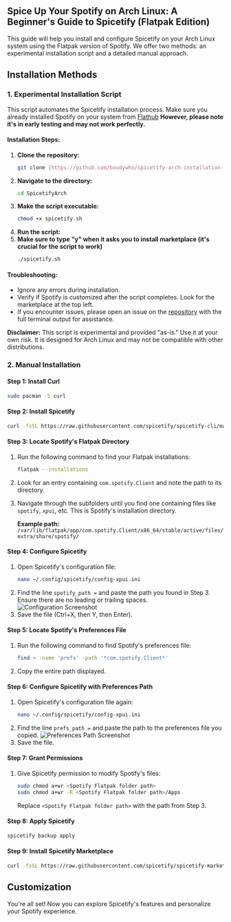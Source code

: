 ## Spice Up Your Spotify on Arch Linux: A Beginner's Guide to Spicetify (Flatpak Edition)

This guide will help you install and configure Spicetify on your Arch Linux system using the Flatpak version of Spotify. We offer two methods: an experimental installation script and a detailed manual approach.

##  Installation Methods

### 1. Experimental Installation Script

This script automates the Spicetify installation process. Make sure you already installed Spotify on your system from [Flathub](https://flathub.org) **However, please note it's in early testing and may not work perfectly.**

#### Installation Steps:

1. **Clone the repository:**
   ```bash
   git clone [https://github.com/boudywho/spicetify-arch-installation-guide](https://github.com/KapiKane/SpicetifyArch.git)
   ```
2. **Navigate to the directory:**
   ```bash
   cd SpicetifyArch
   ```
3. **Make the script executable:**
   ```bash
   chmod +x spicetify.sh
   ```
4. **Run the script:**
5. **Make sure to type "y" when it asks you to install marketplace (it's crucial for the script to work)**
   ```bash
   ./spicetify.sh
   ```

#### Troubleshooting:

- Ignore any errors during installation.
- Verify if Spotify is customized after the script completes. Look for the marketplace at the top left.
- If you encounter issues, please open an issue on the [repository](https://github.com/boudywho/spicetify-arch-installation-guide) with the full terminal output for assistance.

**Disclaimer:** This script is experimental and provided "as-is." Use it at your own risk. It is designed for Arch Linux and may not be compatible with other distributions. 

### 2. Manual Installation

####  Step 1: Install Curl

```bash
sudo pacman -S curl
```

####  Step 2: Install Spicetify

```bash
curl -fsSL https://raw.githubusercontent.com/spicetify/spicetify-cli/master/install.sh | sh
```

#### Step 3: Locate Spotify's Flatpak Directory

1. Run the following command to find your Flatpak installations:
   ```bash
   flatpak --installations
   ```
2. Look for an entry containing `com.spotify.Client` and note the path to its directory.
3. Navigate through the subfolders until you find one containing files like `spotify`, `xpui`, etc. This is Spotify's installation directory.

   **Example path:** `/var/lib/flatpak/app/com.spotify.Client/x86_64/stable/active/files/extra/share/spotify/`

#### Step 4: Configure Spicetify

1. Open Spicetify's configuration file:
   ```bash
   nano ~/.config/spicetify/config-xpui.ini
   ```
2. Find the line `spotify_path =` and paste the path you found in Step 3. Ensure there are no leading or trailing spaces.
   ![Configuration Screenshot](https://github.com/boudywho/spicetify-arch-installation-guide/assets/113399517/f77ba8a7-872b-4983-afff-a39884e769ba)
3. Save the file (Ctrl+X, then Y, then Enter).

#### Step 5: Locate Spotify's Preferences File

1. Run the following command to find Spotify's preferences file:
   ```bash
   find ~ -name 'prefs' -path '*com.spotify.Client*'
   ```
2. Copy the entire path displayed.

#### Step 6: Configure Spicetify with Preferences Path

1. Open Spicetify's configuration file again:
   ```bash
   nano ~/.config/spicetify/config-xpui.ini 
   ```
2. Find the line `prefs_path =` and paste the path to the preferences file you copied.
   ![Preferences Path Screenshot](https://github.com/boudywho/spicetify-arch-installation-guide/assets/113399517/4f1fa362-c173-4e54-973b-247b080144c0)
3. Save the file.

#### Step 7: Grant Permissions

1. Give Spicetify permission to modify Spotify's files:
   ```bash
   sudo chmod a+wr <Spotify Flatpak folder path> 
   sudo chmod a+wr -R <Spotify Flatpak folder path>/Apps
   ```
   Replace `<Spotify Flatpak folder path>` with the path from Step 3.

#### Step 8: Apply Spicetify

```bash
spicetify backup apply
```

#### Step 9: Install Spicetify Marketplace

```bash
curl -fsSL https://raw.githubusercontent.com/spicetify/spicetify-marketplace/main/resources/install.sh | sh
```

##  Customization

You're all set! Now you can explore Spicetify's features and personalize your Spotify experience.

